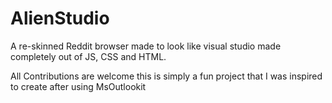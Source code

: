 # AlienStudio
A re-skinned Reddit browser made to look like visual studio made completely out of JS, CSS and HTML.

All Contributions are welcome this is simply a fun project that I was inspired to create after using MsOutlookit